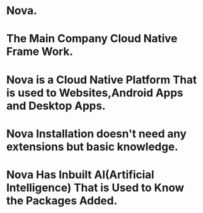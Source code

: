 # Nova.
# The Main Company Cloud Native Frame Work.
# Nova is a Cloud Native Platform That is used to Websites,Android Apps and Desktop Apps.
# Nova Installation doesn't need any extensions but basic knowledge.
# Nova Has Inbuilt AI(Artificial Intelligence) That is Used to Know the Packages Added.